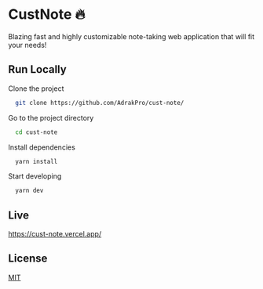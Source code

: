 
# CustNote :fire:

Blazing fast and highly customizable note-taking web application that will fit your needs!

## Run Locally

Clone the project

```bash
  git clone https://github.com/AdrakPro/cust-note/
```

Go to the project directory

```bash
  cd cust-note
```

Install dependencies

```bash
  yarn install
```

Start developing

```bash
  yarn dev
```

## Live

https://cust-note.vercel.app/

## License

[MIT](https://choosealicense.com/licenses/mit/)

